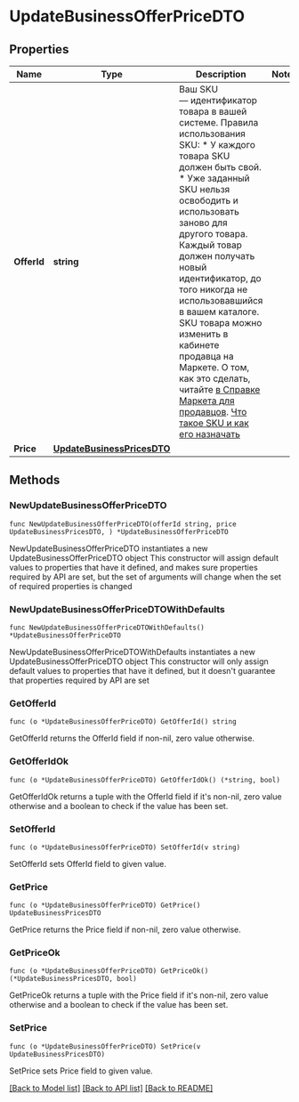 # UpdateBusinessOfferPriceDTO

## Properties

Name | Type | Description | Notes
------------ | ------------- | ------------- | -------------
**OfferId** | **string** | Ваш SKU — идентификатор товара в вашей системе.  Правила использования SKU:  * У каждого товара SKU должен быть свой.  * Уже заданный SKU нельзя освободить и использовать заново для другого товара. Каждый товар должен получать новый идентификатор, до того никогда не использовавшийся в вашем каталоге.  SKU товара можно изменить в кабинете продавца на Маркете. О том, как это сделать, читайте [в Справке Маркета для продавцов](https://yandex.ru/support2/marketplace/ru/assortment/operations/edit-sku).  [Что такое SKU и как его назначать](https://yandex.ru/support/marketplace/assortment/add/index.html#fields)  | 
**Price** | [**UpdateBusinessPricesDTO**](UpdateBusinessPricesDTO.md) |  | 

## Methods

### NewUpdateBusinessOfferPriceDTO

`func NewUpdateBusinessOfferPriceDTO(offerId string, price UpdateBusinessPricesDTO, ) *UpdateBusinessOfferPriceDTO`

NewUpdateBusinessOfferPriceDTO instantiates a new UpdateBusinessOfferPriceDTO object
This constructor will assign default values to properties that have it defined,
and makes sure properties required by API are set, but the set of arguments
will change when the set of required properties is changed

### NewUpdateBusinessOfferPriceDTOWithDefaults

`func NewUpdateBusinessOfferPriceDTOWithDefaults() *UpdateBusinessOfferPriceDTO`

NewUpdateBusinessOfferPriceDTOWithDefaults instantiates a new UpdateBusinessOfferPriceDTO object
This constructor will only assign default values to properties that have it defined,
but it doesn't guarantee that properties required by API are set

### GetOfferId

`func (o *UpdateBusinessOfferPriceDTO) GetOfferId() string`

GetOfferId returns the OfferId field if non-nil, zero value otherwise.

### GetOfferIdOk

`func (o *UpdateBusinessOfferPriceDTO) GetOfferIdOk() (*string, bool)`

GetOfferIdOk returns a tuple with the OfferId field if it's non-nil, zero value otherwise
and a boolean to check if the value has been set.

### SetOfferId

`func (o *UpdateBusinessOfferPriceDTO) SetOfferId(v string)`

SetOfferId sets OfferId field to given value.


### GetPrice

`func (o *UpdateBusinessOfferPriceDTO) GetPrice() UpdateBusinessPricesDTO`

GetPrice returns the Price field if non-nil, zero value otherwise.

### GetPriceOk

`func (o *UpdateBusinessOfferPriceDTO) GetPriceOk() (*UpdateBusinessPricesDTO, bool)`

GetPriceOk returns a tuple with the Price field if it's non-nil, zero value otherwise
and a boolean to check if the value has been set.

### SetPrice

`func (o *UpdateBusinessOfferPriceDTO) SetPrice(v UpdateBusinessPricesDTO)`

SetPrice sets Price field to given value.



[[Back to Model list]](../README.md#documentation-for-models) [[Back to API list]](../README.md#documentation-for-api-endpoints) [[Back to README]](../README.md)


